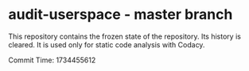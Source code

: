 # audit-userspace - master branch

This repository contains the frozen state of the repository.
Its history is cleared. It is used only for static code
analysis with Codacy.

Commit Time: 1734455612